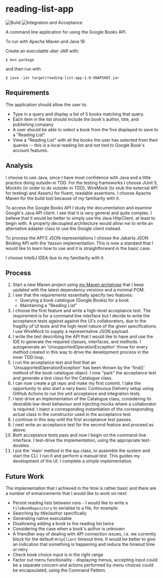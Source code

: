 # reading-list-app

![Build](https://github.com/andrzejp/reading-list-app/actions/workflows/build.yml/badge.svg)
![Integration and Acceptance](https://github.com/andrzejp/reading-list-app/actions/workflows/integration.yml/badge.svg)

A command line application for using the Google Books API.

To run with Apache Maven and Java 16:

Create an executable uber JAR with:

`$ mvn package`

and then run with

`$ java -jar target/reading-list-app-1.0-SNAPSHOT.jar`

## Requirements
The application should allow the user to:
- Type in a query and display a list of 5 books matching that query.
- Each item in the list should include the book's author, title, and publishing company
- A user should be able to select a book from the five displayed to save to a "Reading List"
- View a "Reading List" with all the books the user has selected from their queries -- this is a local reading list and not tied to Google Book's account features.

## Analysis
I choose to use Java, since I have most confidence with Java and   a little practice doing outside-in TDD. For the testing frameworks I choose JUnit 5, Mockito (in order to do outside-in TDD), WireMock (to stub the external API for testing) and AssertJ for fluent, readable assertions. I choose Apache Maven for the build tool because of my familiarity with it.

To access the Google Books API I study the documentation and examine Google's Java API client. I see that it is very general and quite complex. I believe that it would be better to simply use the Java HttpClient, at least to begin with. A properly decoupled architecture would allow me to write an alternative adapter class to use the Google client instead.

To process the API'S JSON representations I choose the Jakarta JSON Binding API with the Yasson implementation. This is now a standard that I would like to learn how to use and it is straightforward in the basic case.

I choose IntelliJ IDEA due to my familiarity with it.

## Process
1. Start a new Maven project using [my Maven archetype](https://github.com/andrzejp/tdd-starter/) that I keep updated with the latest dependency versions and a minimal POM.
2. I see that the requirements essentially specify two features:
    - Querying a book catalogue (Google Books) for a book
    - Maintaining a "Reading List"
3. I choose the first feature and write a high-level acceptance test. The requirement is for a command line interface but I decide to write the acceptance tests against against the UI's collaborators, due to the fragility of UI tests and the high-level nature of the given specifications. I use WireMock to supply a representative JSON payload.
4. I write the test describing the API that I would like to have  and use the IDE to generate the required classes, interfaces, and methods. I autogenerate an 'UnsupportedOperationException' throw for every method created in this way to drive the development process in the inner TDD loop.
5. I run the acceptance test and find that an 'UnsupportedOperationException' has been thrown by the 'find()' method of the book catalogue object. I now "park" the acceptance test and generate a test class for the Catalogue class.
6. I can now create a git repo and make my first commit. I take the opportunity to also start a very basic Continuous Delivery setup using GitHub Actions to run the unit acceptance and integration tests.
6. I test-drive an implementation of the Catalogue class, considering its desirable low-level behaviour and injecting mocks where a collaborator is required. I inject a corresponding instantiation of the corresponding actual class in the constructor used in the acceptance test.
7. I continue in this way until the first acceptance test passes.
8. I next write an acceptance test for the second feature and proceed as above.
9. Both acceptance tests pass and now I begin on the command-line interface. I test-drive the implementation, using the appropriate test-doubles.
10. I put the 'main' method in the `App` class, to assemble the system and start the CLI. I run it and perform a manual test. This guides my development of the UI. I complete a simple implementation.

## Future Work
The implementation that I achieved in the time is rather basic and there are a number of enhancements that I would like to work on next:

- Persist reading lists between runs - I would like to write a `FileBookRepository` to serialise to a file, for example.
- Searching by title/author specifically
- Generating native executable
- Disallowing adding a book to the reading list twice
- Considering the case when a book's author is unknown
- A friendlier way of dealing with API connection issues, i.e. we currently block for the default `HttpClient` timeout time. It would be better to give an indication that something is happening and reduce the timeout time or retry
- Check book choice input is in the right range
- Factor out menu functionality - displaying menus, accepting input could be a separate concern and actions performed by menu choices could be encapsulated, using the Command Pattern.
